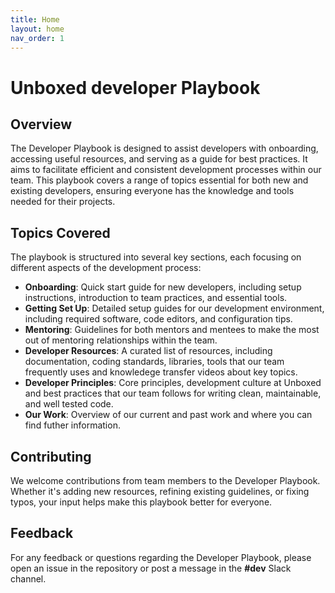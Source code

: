 ```yaml
---
title: Home
layout: home
nav_order: 1
---
```


# Unboxed developer Playbook

## Overview

The Developer Playbook is designed to assist developers with onboarding, accessing useful resources, and serving as a guide for best practices. It aims to facilitate efficient and consistent development processes within our team. This playbook covers a range of topics essential for both new and existing developers, ensuring everyone has the knowledge and tools needed for their projects.

## Topics Covered

The playbook is structured into several key sections, each focusing on different aspects of the development process:

- **Onboarding**: Quick start guide for new developers, including setup instructions, introduction to team practices, and essential tools.
- **Getting Set Up**: Detailed setup guides for our development environment, including required software, code editors, and configuration tips.
- **Mentoring**: Guidelines for both mentors and mentees to make the most out of mentoring relationships within the team.
- **Developer Resources**: A curated list of resources, including documentation, coding standards, libraries, tools that our team frequently uses and knowledege transfer videos about key topics.
- **Developer Principles**: Core principles, development culture at Unboxed and best practices that our team follows for writing clean, maintainable, and well tested code.
- **Our Work**: Overview of our current and past work and where you can find futher information.

## Contributing

We welcome contributions from team members to the Developer Playbook. Whether it's adding new resources, refining existing guidelines, or fixing typos, your input helps make this playbook better for everyone.

## Feedback

For any feedback or questions regarding the Developer Playbook, please open an issue in the repository or post a message in the **#dev** Slack channel.
